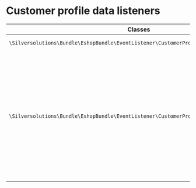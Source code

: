 # Customer profile data listeners 

<table>
<colgroup>
<col style="width: 50%" />
<col style="width: 50%" />
</colgroup>
<thead>
<tr class="header">
<th><div class="tablesorter-header-inner">
<div class="tablesorter-header-inner">
Classes

</th>
<th><div class="tablesorter-header-inner">
<div class="tablesorter-header-inner">
Description

</th>
</tr>
</thead>
<tbody>
<tr>
<td><code>\Silversolutions\Bundle\EshopBundle\EventListener\CustomerProfileData\ListenerInterface</code></td>
<td>The interface defines, which methods all listeners must have (e.g. <code>onPreFetch()</code>, <code>onPostFetch()</code> events)</td>
</tr>
<tr>
<td><code>\Silversolutions\Bundle\EshopBundle\EventListener\CustomerProfileData\EzErpListener</code></td>
<td><p>Concrete event listener implementation. Provides ERP related listeners, e.g. for ERP response success or fail.</p>
<p>onPostErpCustomerFetchFail():</p>
<ul>
<li>Event: ses_ez_erp_customer_profile_data_post_erp_customer_fetch_fail</li>
<li>Loads customer data from the respective eZ User content object if it could not be retreived from the ERP.</li>
</ul>
<p>onPreFetch():</p>
<ul>
<li>No implementation</li>
</ul>
<p>onPostFetch():</p>
<ul>
<li>No implementation</li>
</ul></td>
</tr>
</tbody>
</table>
